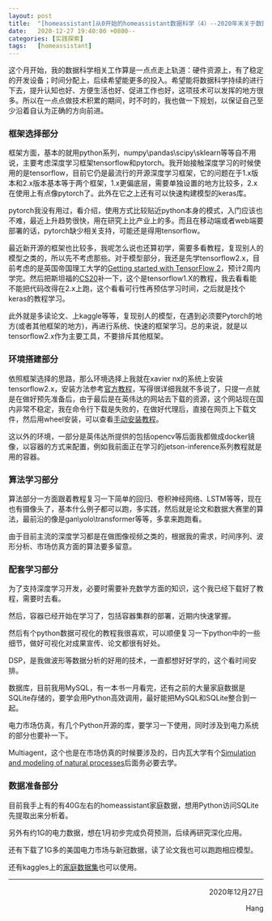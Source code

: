 ```yaml
---
layout: post
title:  "[homeassistant]从0开始的homeassistant数据科学（4）--2020年末关于数据科学的一些规划"
date:   2020-12-27 19:40:00 +0800--
categories: [实践探索]
tags:   [homeassistant]
---
```


这个月开始，我的数据科学相关工作算是一点点走上轨道：硬件资源上，有了稳定的开发设备；时间分配上，后续希望能更多的投入。希望能将数据科学持续的进行下去，提升认知也好、方便生活也好、促进工作也好，这项技术可以发挥的地方很多。所以在一点点做技术积累的期间，时不时的，我也做一下规划，以保证自己至少沿着自认为正确的方向前进。

### 框架选择部分

框架方面，基本的就用python系列，numpy\pandas\scipy\sklearn等等自不用说，主要考虑深度学习框架tensorflow和pytorch。我开始接触深度学习的时候使用的是tensorflow，目前它仍是最流行的开源深度学习框架，它的问题在于1.x版本和2.x版本基本等于两个框架，1.x更偏底层，需要单独设置的地方比较多，2.x在使用上有点像pytorch了。此外在它之上还有可以快速构建模型的keras库。

pytorch我没有用过，看介绍，使用方式比较贴近python本身的模式，入门应该也不难，最近上升趋势很快，用在研究上比产业上的多。而且在移动端或者web端要部署的话，pytorch缺少相关支持，可能还是得用tensorflow。

最近新开源的框架也比较多，我呢怎么说也还算初学，需要多看教程，复现别人的模型之类的，所以先不考虑那些。对于模型部分，我还是先学tensorflow2.x，目前考虑的是英国帝国理工大学的[Getting started with TensorFlow 2](https://www.coursera.org/learn/getting-started-with-tensor-flow2/home/welcome)，预计2周内学完。然后把斯坦福的[CS20](https://web.stanford.edu/class/cs20si/syllabus.html)补一下，这个是tensorflow1.X的教程，我去看看能不能把代码改得在2.x上跑，这个看看可行性再预估学习时间，之后就是找个keras的教程学习。

此外就是多读论文、上kaggle等等，复现别人的模型，在遇到必须要Pytorch的地方(或者其他框架的地方)，再进行系统、快速的框架学习。总的来说，就是以tensorflow2.x作为主要工具，不要排斥其他框架。

### 环境搭建部分

依照框架选择的思路，那么环境选择上我就在xavier nx的系统上安装tensorflow2.x，安装方法参考[官方教程](https://docs.nvidia.com/deeplearning/frameworks/install-tf-jetson-platform/index.html)，写得很详细我就不多说了，只提一点就是在做好预先准备后，由于最后是在英伟达的网站去下载的资源，这个网站现在国内非常不稳定，我在命令行下载是失败的，在做好代理后，直接在网页上下载文件，然后用wheel安装，可以查看[手动安装教程](https://blog.csdn.net/wc996789331/article/details/90814105)。

这以外的环境，一部分是英伟达所提供的包括opencv等后面我都做成docker镜像，以容器的方式来配置，例如我前面正在学习的jetson-inference系列教程就是用的容器。

### 算法学习部分

算法部分一方面跟着教程复习一下简单的回归、卷积神经网络、LSTM等等，现在也有摄像头了，基本什么例子都可以跑，多实践，然后就是论文和数据大赛里的算法，最前沿的像是gan\yolo\transformer等等，多拿来跑跑看。

由于目前主流的深度学习都是在做图像视频之类的，根据我的需求，时间序列、波形分析、市场仿真方面的算法要多留意。

### 配套学习部分

为了支持深度学习开发，必要时需要补充数学方面的知识，这个我已经下载好了教程，需要时去看。

然后，容器已经开始在学习了，包括容器集群的部署，近期内快速掌握。

然后有个python数据可视化的教程我很喜欢，可以顺便复习一下python中的一些细节，做好可视化对成果宣传、论文都很有好处。

DSP，是我做波形等数据分析的好用的技术，一直都想好好学的，这个看时间安排。

数据库，目前我用MySQL，有一本书一月看完，还有之前的大量家庭数据是SQLite存储的，要学会用Python高效调用，最好能把MySQL和SQLite整合到一起。

电力市场仿真，有几个Python开源的库，要学习一下使用，同时涉及到电力系统的部分也要补一下。

Multiagent，这个也是在市场仿真的时候要涉及的，日内瓦大学有个[Simulation and modeling of natural processes](https://www.coursera.org/learn/modeling-simulation-natural-processes?page=7&index=prod_all_products_term_optimization)后面务必要去学。

### 数据准备部分

目前我手上有的有40G左右的homeassistant家庭数据，想用Python访问SQLite先提取出来分析着。

另外有约1G的电力数据，想在1月初步完成负荷预测，后续再研究深化应用。

还有下载了1G多的美国电力市场与新冠数据，读了论文我也可以跑跑相应模型。

还有kaggles上的[家庭数据集](https://www.kaggle.com/uciml/electric-power-consumption-data-set)也可以使用。


___




<p align = "right">2020年12月27日</p>
<p align = "right">Hang</p>

